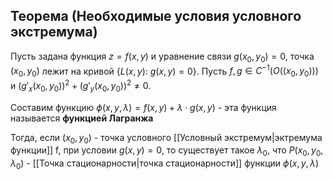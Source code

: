 ## Теорема (Необходимые условия условного экстремума)
Пусть задана функция $z = f(x, y)$ и уравнение связи $g(x_0, y_0) = 0$, точка $(x_0, y_0)$ лежит на кривой $\{ L(x, y): \ g(x, y) = 0 \}$. Пусть $f, g \in C^{-1}(O((x_0, y_0)))$ и $(g'_x(x_0, y_0))^2 + (g'_y(x_0, y_0))^2 \neq 0$.

Составим функцию $\phi (x, y, \lambda) = f(x, y) + \lambda \cdot g(x, y)$ - эта функция называется **функцией Лагранжа**

Тогда, если $(x_0, y_0)$ - точка условного [[Условный экстремум|эктремума функции]] f, при условии $g(x, y) = 0$, то существует такое $\lambda_0$, что $P(x_0, y_0, \lambda_0)$ - [[Точка стационарности|точка стационарности]] функции $\phi(x, y, \lambda)$